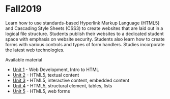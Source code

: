 # Fall2019
Learn how to use standards-based Hyperlink Markup Language (HTML5) and Cascading Style Sheets (CSS3) to create websites that are laid out in a logical file structure. Students publish their websites to a dedicated student space with emphasis on website security. Students also learn how to create forms with various controls and types of form handlers. Studies incorporate the latest web technologies.

Available material 
* [Unit 1](https://github.com/ebajcar/Fall2019/blob/notes10049/unit1.md) - Web Development, Intro to HTML
* [Unit 2](https://github.com/ebajcar/Fall2019/blob/notes10049/unit2.md) - HTML5, textual content
* [Unit 3](https://github.com/ebajcar/Fall2019/blob/notes10049/unit3.md) - HTML5, interactive content, embedded content
* [Unit 4](https://github.com/ebajcar/Fall2019/blob/notes10049/unit4.md) - HTML5, structural element, tables, lists
* [Unit 5](https://github.com/ebajcar/Fall2019/blob/notes10049/unit5.md) - HTML5, web forms


<!--stackedit_data:
eyJoaXN0b3J5IjpbLTEwNDA2OTg0MzJdfQ==
-->
